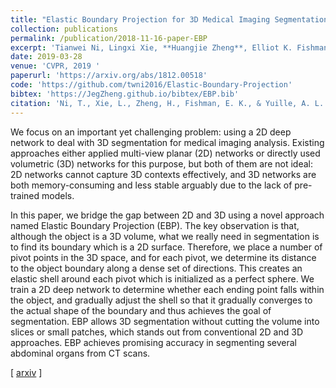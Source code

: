 ```yaml
---
title: "Elastic Boundary Projection for 3D Medical Imaging Segmentation"
collection: publications
permalink: /publication/2018-11-16-paper-EBP
excerpt: 'Tianwei Ni, Lingxi Xie, **Huangjie Zheng**, Elliot K. Fishman and Alan L. Yuille'
date: 2019-03-28
venue: 'CVPR, 2019 '
paperurl: 'https://arxiv.org/abs/1812.00518'
code: 'https://github.com/twni2016/Elastic-Boundary-Projection'
bibtex: 'https://JegZheng.github.io/bibtex/EBP.bib'
citation: 'Ni, T., Xie, L., Zheng, H., Fishman, E. K., & Yuille, A. L. (2018). Elastic Boundary Projection for 3D Medical Imaging Segmentation. arXiv preprint arXiv:1812.00518.'
---
```

We focus on an important yet challenging problem: using a 2D deep network to deal with 3D segmentation for medical imaging analysis. Existing approaches either applied multi-view planar (2D) networks or directly used volumetric (3D) networks for this purpose, but both of them are not ideal: 2D networks cannot capture 3D contexts effectively, and 3D networks are both memory-consuming and less stable arguably due to the lack of pre-trained models.

In this paper, we bridge the gap between 2D and 3D using a novel approach named Elastic Boundary Projection (EBP). The key observation is that, although the object is a 3D volume, what we really need in segmentation is to find its boundary which is a 2D surface. Therefore, we place a number of pivot points in the 3D space, and for each pivot, we determine its distance to the object boundary along a dense set of directions. This creates an elastic shell around each pivot which is initialized as a perfect sphere. We train a 2D deep network to determine whether each ending point falls within the object, and gradually adjust the shell so that it gradually converges to the actual shape of the boundary and thus achieves the goal of segmentation. EBP allows 3D segmentation without cutting the volume into slices or small patches, which stands out from conventional 2D and 3D approaches. EBP achieves promising accuracy in segmenting several abdominal organs from CT scans.

\[ [arxiv](https://arxiv.org/abs/1812.00518) \]
